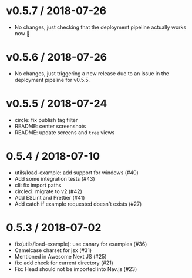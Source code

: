 # v0.5.7 / 2018-07-26

- No changes, just checking that the deployment pipeline actually works now 🤗

# v0.5.6 / 2018-07-26

- No changes, just triggering a new release due to an issue in the deployment pipeline for v0.5.5.

# v0.5.5 / 2018-07-24

- circle: fix publish tag filter
- README: center screenshots
- README: update screens and `tree` views

# 0.5.4 / 2018-07-10

- utils/load-example: add support for windows (#40)
- Add some integration tests (#43)
- cli: fix import paths
- circleci: migrate to v2 (#42)
- Add ESLint and Prettier (#41)
- Add catch if example requested doesn't exists (#27)

# 0.5.3 / 2018-07-02

- fix(utils/load-example): use canary for examples (#36)
- Camelcase charset for jsx (#31)
- Mentioned in Awesome Next JS (#25)
- fix: add check for current directory (#21)
- Fix: Head should not be imported into Nav.js (#23)
